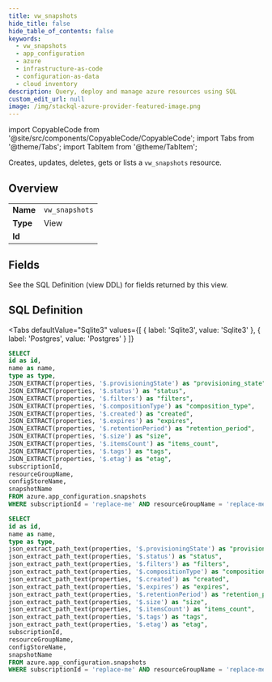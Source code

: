 ```yaml
--- 
title: vw_snapshots
hide_title: false
hide_table_of_contents: false
keywords:
  - vw_snapshots
  - app_configuration
  - azure
  - infrastructure-as-code
  - configuration-as-data
  - cloud inventory
description: Query, deploy and manage azure resources using SQL
custom_edit_url: null
image: /img/stackql-azure-provider-featured-image.png
---
```


import CopyableCode from '@site/src/components/CopyableCode/CopyableCode';
import Tabs from '@theme/Tabs';
import TabItem from '@theme/TabItem';

Creates, updates, deletes, gets or lists a <code>vw_snapshots</code> resource.

## Overview
<table><tbody>
<tr><td><b>Name</b></td><td><code>vw_snapshots</code></td></tr>
<tr><td><b>Type</b></td><td>View</td></tr>
<tr><td><b>Id</b></td><td><CopyableCode code="azure.app_configuration.vw_snapshots" /></td></tr>
</tbody></table>

## Fields

See the SQL Definition (view DDL) for fields returned by this view.

## SQL Definition

<Tabs
defaultValue="Sqlite3"
values={[
{ label: 'Sqlite3', value: 'Sqlite3' },
{ label: 'Postgres', value: 'Postgres' }
]}
>
<TabItem value="Sqlite3">

```sql
SELECT
id as id,
name as name,
type as type,
JSON_EXTRACT(properties, '$.provisioningState') as "provisioning_state",
JSON_EXTRACT(properties, '$.status') as "status",
JSON_EXTRACT(properties, '$.filters') as "filters",
JSON_EXTRACT(properties, '$.compositionType') as "composition_type",
JSON_EXTRACT(properties, '$.created') as "created",
JSON_EXTRACT(properties, '$.expires') as "expires",
JSON_EXTRACT(properties, '$.retentionPeriod') as "retention_period",
JSON_EXTRACT(properties, '$.size') as "size",
JSON_EXTRACT(properties, '$.itemsCount') as "items_count",
JSON_EXTRACT(properties, '$.tags') as "tags",
JSON_EXTRACT(properties, '$.etag') as "etag",
subscriptionId,
resourceGroupName,
configStoreName,
snapshotName
FROM azure.app_configuration.snapshots
WHERE subscriptionId = 'replace-me' AND resourceGroupName = 'replace-me' AND configStoreName = 'replace-me' AND snapshotName = 'replace-me';
```

</TabItem>
<TabItem value="Postgres">

```sql
SELECT
id as id,
name as name,
type as type,
json_extract_path_text(properties, '$.provisioningState') as "provisioning_state",
json_extract_path_text(properties, '$.status') as "status",
json_extract_path_text(properties, '$.filters') as "filters",
json_extract_path_text(properties, '$.compositionType') as "composition_type",
json_extract_path_text(properties, '$.created') as "created",
json_extract_path_text(properties, '$.expires') as "expires",
json_extract_path_text(properties, '$.retentionPeriod') as "retention_period",
json_extract_path_text(properties, '$.size') as "size",
json_extract_path_text(properties, '$.itemsCount') as "items_count",
json_extract_path_text(properties, '$.tags') as "tags",
json_extract_path_text(properties, '$.etag') as "etag",
subscriptionId,
resourceGroupName,
configStoreName,
snapshotName
FROM azure.app_configuration.snapshots
WHERE subscriptionId = 'replace-me' AND resourceGroupName = 'replace-me' AND configStoreName = 'replace-me' AND snapshotName = 'replace-me';
```

</TabItem>
</Tabs>
